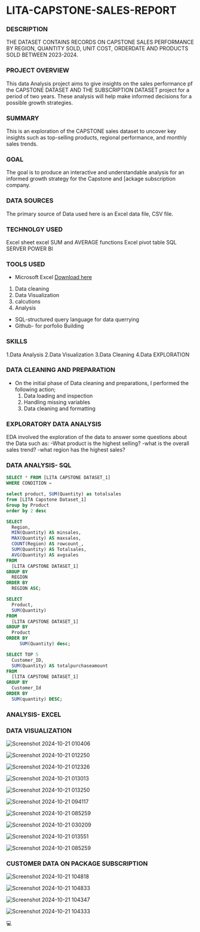 # LITA-CAPSTONE-SALES-REPORT

### DESCRIPTION

THE DATASET CONTAINS RECORDS ON CAPSTONE SALES PERFORMANCE BY REGION, QUANTITY SOLD, UNIT COST, ORDERDATE AND PRODUCTS SOLD BETWEEN 2023-2024.

### PROJECT OVERVIEW

This data Analysis project aims to give insights on the sales performance pf the CAPSTONE DATASET AND THE SUBSCRIPTION DATASET
project for a period of two years. These analysis will help make informed decisions for a possible growth strategies.

### SUMMARY

This is an exploration of the CAPSTONE sales dataset to uncover key insights such as top-selling products, regional
performance, and monthly sales trends.

### GOAL

The goal is to produce an interactive and understandable analysis for an informed growth strategy for the Capstone and [ackage subscription company.

### DATA SOURCES
The primary source of Data used here is an Excel data file, CSV file.

### TECHNOLGY USED
Excel sheet
excel SUM and AVERAGE functions
Excel pivot table
SQL SERVER
POWER BI

### TOOLS USED
- Microsoft Excel [Download here](https://www.microsoft.com)
1. Data cleaning
2. Data Visualization
3. calcutions
4. Analysis
- SQL-structured query language for data querrying
- Github- for porfolio Building

### SKILLS
1.Data Analysis
2.Data Visualization
3.Data Cleaning
4.Data EXPLORATION

### DATA CLEANING AND PREPARATION
- On the initial phase of Data cleaning and preparations, I performed the following action;
  1. Data loading and inspection
  2. Handling missing variables
  3. Data cleaning and formatting
      
### EXPLORATORY DATA ANALYSIS
EDA involved the exploration of the data to answer some questions about the Data such as:
-What product is the highest selling?
-what is the overall sales trend?
-what region has the highest sales?

### DATA ANALYSIS- SQL
```SQL
SELECT * FROM [LITA CAPSTONE DATASET_1]
WHERE CONDITION =
```

```SQL
select product, SUM(Quantity) as totalsales
from [LITA Capstone Dataset_1]
Group by Product 
order by 2 desc
```

```SQL
SELECT
  Region,
  MIN(Quantity) AS minsales,
  MAX(Quantity) AS maxsales,
  COUNT(Region) AS rowcount_,
  SUM(Quantity) AS Totalsales,
  AVG(Quantity) AS avgsales
FROM
  [LITA CAPSTONE DATASET_1]
GROUP BY
  REGION
ORDER BY
  REGION ASC;
```

```SQL
SELECT
  Product,
  SUM(Quantity) 
FROM
  [LITA CAPSTONE DATASET_1]
GROUP BY
  Product
ORDER BY
     SUM(Quantity) desc;
```

```SQL
SELECT TOP 5
  Customer_ID,
  SUM(Quantity) AS totalpurchaseamount
FROM
  [lITA CAPSTONE DATASET_1]
GROUP BY
  Customer_Id
ORDER BY
  SUM(quantity) DESC;
```

### ANALYSIS- EXCEL




### DATA VISUALIZATION
![Screenshot 2024-10-21 010406](https://github.com/user-attachments/assets/4da46a9d-72a4-4d7a-94cf-c4d5c56e0c20)

![Screenshot 2024-10-21 012250](https://github.com/user-attachments/assets/4f98a0f2-6515-4408-afd9-6d47e2853032)

![Screenshot 2024-10-21 012326](https://github.com/user-attachments/assets/0de97086-00c3-46d9-ac53-03ad16156b09)

![Screenshot 2024-10-21 013013](https://github.com/user-attachments/assets/a3de15fb-24dd-4f18-aa66-6473ca090421)

![Screenshot 2024-10-21 013250](https://github.com/user-attachments/assets/87868a84-4387-4e8f-ad0c-600e0377d649)

![Screenshot 2024-10-21 094117](https://github.com/user-attachments/assets/2576c718-37d9-4586-a4db-e6858cb55295)

![Screenshot 2024-10-21 085259](https://github.com/user-attachments/assets/faf8f501-7c10-4f15-9aee-7183eeb01827)

![Screenshot 2024-10-21 030209](https://github.com/user-attachments/assets/5995e36a-62b9-4064-a020-99f890c76012)

![Screenshot 2024-10-21 013551](https://github.com/user-attachments/assets/bde88f18-379e-4558-9616-ff41ad93e3ee)

![Screenshot 2024-10-21 085259](https://github.com/user-attachments/assets/8583aeec-eea5-444e-8c24-6d6387a347de)


### CUSTOMER DATA ON PACKAGE SUBSCRIPTION

![Screenshot 2024-10-21 104818](https://github.com/user-attachments/assets/cc6e434d-7726-4b3d-8946-a8c5eb18b6bc)

![Screenshot 2024-10-21 104833](https://github.com/user-attachments/assets/74019b63-abf0-4d2d-acf6-6a7dd1905bc7)

![Screenshot 2024-10-21 104347](https://github.com/user-attachments/assets/1cc4a4c0-3f1b-4eda-b243-8a9f8102b01d)

![Screenshot 2024-10-21 104333](https://github.com/user-attachments/assets/c6f3f258-97f6-4e72-9448-557f11ffe3a4)



💻
